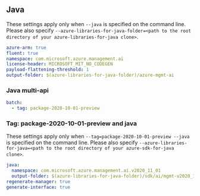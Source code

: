 ## Java

These settings apply only when `--java` is specified on the command line.
Please also specify `--azure-libraries-for-java-folder=<path to the root directory of your azure-libraries-for-java clone>`.

``` yaml $(java)
azure-arm: true
fluent: true
namespace: com.microsoft.azure.management.ai
license-header: MICROSOFT_MIT_NO_CODEGEN
payload-flattening-threshold: 1
output-folder: $(azure-libraries-for-java-folder)/azure-mgmt-ai
```

### Java multi-api

``` yaml $(java) && $(multiapi)
batch:
  - tag: package-2020-10-01-preview
```

### Tag: package-2020-10-01-preview and java

These settings apply only when `--tag=package-2020-10-01-preview --java` is specified on the command line.
Please also specify `--azure-libraries-for-java=<path to the root directory of your azure-sdk-for-java clone>`.

``` yaml $(tag) == 'package-2020-10-01-preview' && $(java) && $(multiapi)
java:
  namespace: com.microsoft.azure.management.ai.v2020_11_01
  output-folder: $(azure-libraries-for-java-folder)/sdk/ai/mgmt-v2020_11_01
regenerate-manager: true
generate-interface: true
```
